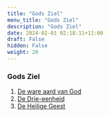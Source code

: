 ```yaml
---
title: "Gods Ziel"
menu_title: "Gods Ziel"
description: "Gods Ziel"
date: 2024-02-01 02:18:11+11:00
draft: False
hidden: False
weight: 20
---
```

### Gods Ziel

1. [De ware aard van God](/9-nl-divine-love-path/9-2-nl-gods-soul/9-2-1-nl-true-nature-of-god/)
2. [De Drie-eenheid](/9-nl-divine-love-path/9-2-nl-gods-soul/9-2-2-nl-trinity/)
3. [De Heilige Geest](/9-nl-divine-love-path/9-2-nl-gods-soul/9-2-3-nl-holy-spirit/)
